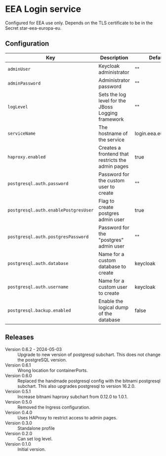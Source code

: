 # EEA Login service

Configured for EEA use only. Depends on the TLS certificate to be in the Secret star-eea-europa-eu.

## Configuration

| Key | Description | Default |
| --- | ----------- | ------- |
| `adminUser` | Keycloak administrator |"" |
| `adminPassword` | Administrator password |"" |
| `logLevel` | Sets the log level for the JBoss Logging framework |"" |
| `serviceName` | The hostname of the service | login.eea.europa.eu |
| `haproxy.enabled` | Creates a frontend that restricts the admin pages | true |
| `postgresql.auth.password` | Password for the custom user to create |"" |
| `postgresql.auth.enablePostgresUser` | Flag to create postgres admin user |true |
| `postgresql.auth.postgresPassword` | Password for the "postgres" admin user |"" |
| `postgresql.auth.database` | Name for a custom database to create |keycloak |
| `postgresql.auth.username` | Name for a custom user to create |keycloak |
| `postgresql.backup.enabled` | Enable the logical dump of the database | false |

## Releases

<dl>

  <dt>Version 0.6.2 - 2024-05-03</dt>
  <dd>Upgrade to new version of postgresql subchart. This does not change the postgreSQL version.</dd>

  <dt>Version 0.6.1</dt>
  <dd>Wrong location for containerPorts.</dd>

  <dt>Version 0.6.0</dt>
  <dd>Replaced the handmade postgresql config with the bitnami postgresql subchart.
      This also upgrades postgresql to version 16.2.0.</dd>

  <dt>Version 0.5.1</dt>
  <dd>Increase bitnami haproxy subchart from 0.12.0 to 1.0.1.</dd>

  <dt>Version 0.5.0</dt>
  <dd>Removed the Ingress configuration.</dd>

  <dt>Version 0.4.0</dt>
  <dd>Uses HAProxy to restrict access to admin pages.</dd>

  <dt>Version 0.3.0</dt>
  <dd>Standalone profile</dd>

  <dt>Version 0.2.0</dt>
  <dd>Can set log level.</dd>

  <dt>Version 0.1.0</dt>
  <dd>Initial version.</dd>

</dl>

